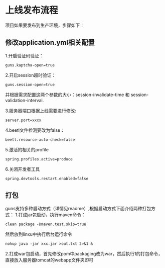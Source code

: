 # 上线发布流程
项目如果要发布到生产环境，步骤如下：


## 修改application.yml相关配置
1.开启验证码验证：
```
guns.kaptcha-open=true
```
2.开启session超时验证：
```
guns.session-open=true
```
并根据需求配置这两个参数的大小：session-invalidate-time 和 session-validation-interval.

3.服务器端口根据上线需要进行修改:
```
server.port=xxxx
```
4.beetl文件检测要改为false：
```
beetl.resource-auto-check=false
```
5.激活的相关的profile
```
spring.profiles.active=produce
```
6.关闭开发者工具
```
spring.devtools.restart.enabled=false
```

## 打包
guns支持多种启动方式（详情见readme）,根据启动方式下面介绍两种打包方式：
1.打成jar包启动，执行maven命令：
```
clean package -Dmaven.test.skip=true
```
然后放到linxu中执行后台运行命令
```
nohup java -jar xxx.jar >out.txt 2>&1 &
```
2.打成war包启动，首先修改pom中packaging改为war，然后执行1的打包命令，直接放入服务器tomcat的webapp文件夹即可